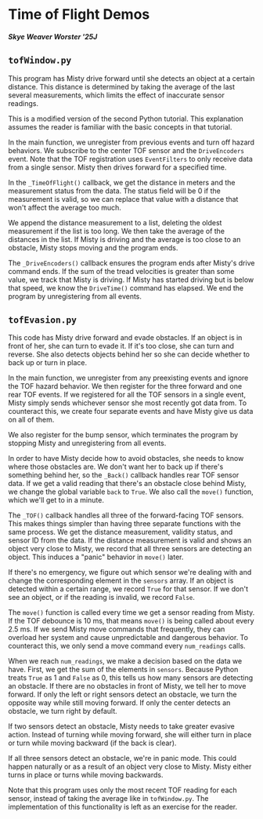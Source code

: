 # Time of Flight Demos
##### Skye Weaver Worster '25J

## `tofWindow.py`

This program has Misty drive forward until she detects an object at a certain distance. This distance is determined by taking the average of the last several measurements, which limits the effect of inaccurate sensor readings.

This is a modified version of the second Python tutorial. This explanation assumes the reader is familiar with the basic concepts in that tutorial.

In the main function, we unregister from previous events and turn off hazard behaviors. We subscribe to the center TOF sensor and the `DriveEncoders` event. Note that the TOF registration uses `EventFilters` to only receive data from a single sensor. Misty then drives forward for a specified time.

In the `_TimeOfFlight()` callback, we get the distance in meters and the measurement status from the data. The status field will be 0 if the measurement is valid, so we can replace that value with a distance that won't affect the average too much.

We append the distance measurement to a list, deleting the oldest measurement if the list is too long. We then take the average of the distances in the list. If Misty is driving and the average is too close to an obstacle, Misty stops moving and the program ends.

The `_DriveEncoders()` callback ensures the program ends after Misty's drive command ends. If the sum of the tread velocities is greater than some value, we track that Misty is driving. If Misty has started driving but is below that speed, we know the `DriveTime()` command has elapsed. We end the program by unregistering from all events.

## `tofEvasion.py`

This code has Misty drive forward and evade obstacles. If an object is in front of her, she can turn to evade it. If it's too close, she can turn and reverse. She also detects objects behind her so she can decide whether to back up or turn in place.

In the main function, we unregister from any preexisting events and ignore the TOF hazard behavior. We then register for the three forward and one rear TOF events. If we registered for all the TOF sensors in a single event, Misty simply sends whichever sensor she most recently got data from. To counteract this, we create four separate events and have Misty give us data on all of them.

We also register for the bump sensor, which terminates the program by stopping Misty and unregistering from all events.

In order to have Misty decide how to avoid obstacles, she needs to know where those obstacles are. We don't want her to back up if there's something behind her, so the `_Back()` callback handles rear TOF sensor data. If we get a valid reading that there's an obstacle close behind Misty, we change the global variable `back` to `True`. We also call the `move()` function, which we'll get to in a minute.

The `_TOF()` callback handles all three of the forward-facing TOF sensors. This makes things simpler than having three separate functions with the same process. We get the distance measurement, validity status, and sensor ID from the data. If the distance measurement is valid and shows an object very close to Misty, we record that all three sensors are detecting an object. This induces a "panic" behavior in `move()` later.

If there's no emergency, we figure out which sensor we're dealing with and change the corresponding element in the `sensors` array. If an object is detected within a certain range, we record `True` for that sensor. If we don't see an object, or if the reading is invalid, we record `False`. 

The `move()` function is called every time we get a sensor reading from Misty. If the TOF debounce is 10 ms, that means `move()` is being called about every 2.5 ms. If we send Misty move commands that frequently, they can overload her system and cause unpredictable and dangerous behavior. To counteract this, we only send a move command every `num_readings` calls.

When we reach `num_readings`, we make a decision based on the data we have. First, we get the sum of the elements in `sensors`. Because Python treats `True` as 1 and `False` as 0, this tells us how many sensors are detecting an obstacle. If there are no obstacles in front of Misty, we tell her to move forward. If only the left or right sensors detect an obstacle, we turn the opposite way while still moving forward. If only the center detects an obstacle, we turn right by default.

If two sensors detect an obstacle, Misty needs to take greater evasive action. Instead of turning while moving forward, she will either turn in place or turn while moving backward (if the back is clear).

If all three sensors detect an obstacle, we're in panic mode. This could happen naturally or as a result of an object very close to Misty. Misty either turns in place or turns while moving backwards.

Note that this program uses only the most recent TOF reading for each sensor, instead of taking the average like in `tofWindow.py`. The implementation of this functionality is left as an exercise for the reader.